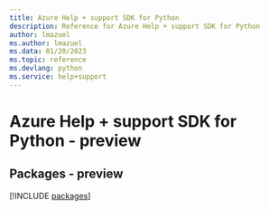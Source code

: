 ```yaml
---
title: Azure Help + support SDK for Python
description: Reference for Azure Help + support SDK for Python
author: lmazuel
ms.author: lmazuel
ms.data: 01/20/2023
ms.topic: reference
ms.devlang: python
ms.service: help+support
---
```

# Azure Help + support SDK for Python - preview
## Packages - preview
[!INCLUDE [packages](help-+-support-index.md)]